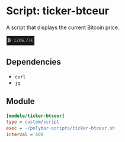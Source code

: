# Script: ticker-btceur

A script that displays the current Bitcoin price.

![ticker-btceur](screenshots/1.png)


## Dependencies

* `curl`
* `jq`


## Module

```ini
[module/ticker-btceur]
type = custom/script
exec = ~/polybar-scripts/ticker-btceur.sh
interval = 600
```
